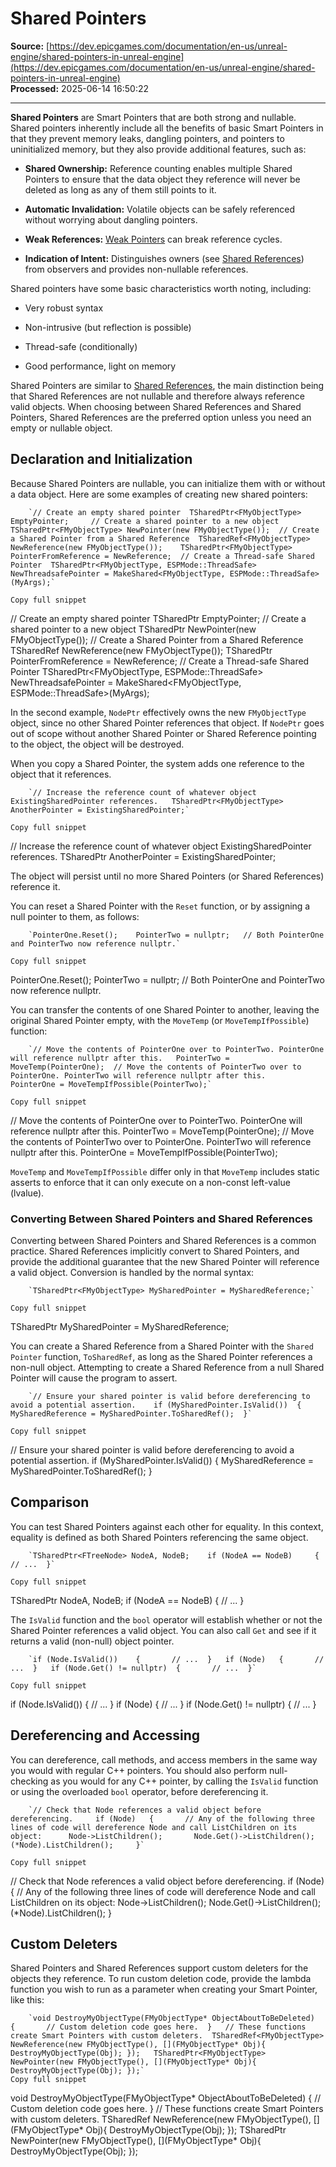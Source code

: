 # Shared Pointers

**Source:** [https://dev.epicgames.com/documentation/en-us/unreal-engine/shared-pointers-in-unreal-engine](https://dev.epicgames.com/documentation/en-us/unreal-engine/shared-pointers-in-unreal-engine)  
**Processed:** 2025-06-14 16:50:22

---

**Shared Pointers** are Smart Pointers that are both strong and nullable. Shared pointers inherently include all the benefits of basic Smart Pointers in that they prevent memory leaks, dangling pointers, and pointers to uninitialized memory, but they also provide additional features, such as:

-   **Shared Ownership:** Reference counting enables multiple Shared Pointers to ensure that the data object they reference will never be deleted as long as any of them still points to it.
    
-   **Automatic Invalidation:** Volatile objects can be safely referenced without worrying about dangling pointers.
    
-   **Weak References:** [Weak Pointers](/documentation/en-us/unreal-engine/weak-pointers-in-unreal-engine) can break reference cycles.
    
-   **Indication of Intent:** Distinguishes owners (see [Shared References](/documentation/en-us/unreal-engine/shared-references-in-unreal-engine)) from observers and provides non-nullable references.
    

Shared pointers have some basic characteristics worth noting, including:

-   Very robust syntax
    
-   Non-intrusive (but reflection is possible)
    
-   Thread-safe (conditionally)
    
-   Good performance, light on memory
    

Shared Pointers are similar to [Shared References](/documentation/en-us/unreal-engine/shared-references-in-unreal-engine), the main distinction being that Shared References are not nullable and therefore always reference valid objects. When choosing between Shared References and Shared Pointers, Shared References are the preferred option unless you need an empty or nullable object.

## Declaration and Initialization

Because Shared Pointers are nullable, you can initialize them with or without a data object. Here are some examples of creating new shared pointers:

```
	`// Create an empty shared pointer 	TSharedPtr<FMyObjectType> EmptyPointer; 	// Create a shared pointer to a new object 	TSharedPtr<FMyObjectType> NewPointer(new FMyObjectType()); 	// Create a Shared Pointer from a Shared Reference 	TSharedRef<FMyObjectType> NewReference(new FMyObjectType()); 	TSharedPtr<FMyObjectType> PointerFromReference = NewReference; 	// Create a Thread-safe Shared Pointer 	TSharedPtr<FMyObjectType, ESPMode::ThreadSafe> NewThreadsafePointer = MakeShared<FMyObjectType, ESPMode::ThreadSafe>(MyArgs);`

Copy full snippet
```
// Create an empty shared pointer TSharedPtr<FMyObjectType> EmptyPointer; // Create a shared pointer to a new object TSharedPtr<FMyObjectType> NewPointer(new FMyObjectType()); // Create a Shared Pointer from a Shared Reference TSharedRef<FMyObjectType> NewReference(new FMyObjectType()); TSharedPtr<FMyObjectType> PointerFromReference = NewReference; // Create a Thread-safe Shared Pointer TSharedPtr<FMyObjectType, ESPMode::ThreadSafe> NewThreadsafePointer = MakeShared<FMyObjectType, ESPMode::ThreadSafe>(MyArgs);

In the second example, `NodePtr` effectively owns the new `FMyObjectType` object, since no other Shared Pointer references that object. If `NodePtr` goes out of scope without another Shared Pointer or Shared Reference pointing to the object, the object will be destroyed.

When you copy a Shared Pointer, the system adds one reference to the object that it references.

```
	`// Increase the reference count of whatever object ExistingSharedPointer references. 	TSharedPtr<FMyObjectType> AnotherPointer = ExistingSharedPointer;`

Copy full snippet
```
// Increase the reference count of whatever object ExistingSharedPointer references. TSharedPtr<FMyObjectType> AnotherPointer = ExistingSharedPointer;

The object will persist until no more Shared Pointers (or Shared References) reference it.

You can reset a Shared Pointer with the `Reset` function, or by assigning a null pointer to them, as follows:

```
	`PointerOne.Reset(); 	PointerTwo = nullptr; 	// Both PointerOne and PointerTwo now reference nullptr.`

Copy full snippet
```
PointerOne.Reset(); PointerTwo = nullptr; // Both PointerOne and PointerTwo now reference nullptr.

You can transfer the contents of one Shared Pointer to another, leaving the original Shared Pointer empty, with the `MoveTemp` (or `MoveTempIfPossible`) function:

```
	`// Move the contents of PointerOne over to PointerTwo. PointerOne will reference nullptr after this. 	PointerTwo = MoveTemp(PointerOne); 	// Move the contents of PointerTwo over to PointerOne. PointerTwo will reference nullptr after this. 	PointerOne = MoveTempIfPossible(PointerTwo);`

Copy full snippet
```
// Move the contents of PointerOne over to PointerTwo. PointerOne will reference nullptr after this. PointerTwo = MoveTemp(PointerOne); // Move the contents of PointerTwo over to PointerOne. PointerTwo will reference nullptr after this. PointerOne = MoveTempIfPossible(PointerTwo);

`MoveTemp` and `MoveTempIfPossible` differ only in that `MoveTemp` includes static asserts to enforce that it can only execute on a non-const left-value (lvalue).

### Converting Between Shared Pointers and Shared References

Converting between Shared Pointers and Shared References is a common practice. Shared References implicitly convert to Shared Pointers, and provide the additional guarantee that the new Shared Pointer will reference a valid object. Conversion is handled by the normal syntax:

```
	`TSharedPtr<FMyObjectType> MySharedPointer = MySharedReference;`

Copy full snippet
```
TSharedPtr<FMyObjectType> MySharedPointer = MySharedReference;

You can create a Shared Reference from a Shared Pointer with the `Shared Pointer` function, `ToSharedRef`, as long as the Shared Pointer references a non-null object. Attempting to create a Shared Reference from a null Shared Pointer will cause the program to assert.

```
	`// Ensure your shared pointer is valid before dereferencing to avoid a potential assertion. 	if (MySharedPointer.IsValid()) 	{ 		MySharedReference = MySharedPointer.ToSharedRef(); 	}`

Copy full snippet
```
// Ensure your shared pointer is valid before dereferencing to avoid a potential assertion. if (MySharedPointer.IsValid()) { MySharedReference = MySharedPointer.ToSharedRef(); }

## Comparison

You can test Shared Pointers against each other for equality. In this context, equality is defined as both Shared Pointers referencing the same object.

```
	`TSharedPtr<FTreeNode> NodeA, NodeB; 	if (NodeA == NodeB) 	{ 		// ... 	}`

Copy full snippet
```
TSharedPtr<FTreeNode> NodeA, NodeB; if (NodeA == NodeB) { // ... }

The `IsValid` function and the `bool` operator will establish whether or not the Shared Pointer references a valid object. You can also call `Get` and see if it returns a valid (non-null) object pointer.

```
	`if (Node.IsValid()) 	{ 		// ... 	} 	if (Node) 	{ 		// ... 	} 	if (Node.Get() != nullptr) 	{ 		// ... 	}`

Copy full snippet
```
if (Node.IsValid()) { // ... } if (Node) { // ... } if (Node.Get() != nullptr) { // ... }

## Dereferencing and Accessing

You can dereference, call methods, and access members in the same way you would with regular C++ pointers. You should also perform null-checking as you would for any C++ pointer, by calling the `IsValid` function or using the overloaded `bool` operator, before dereferencing it.

```
	`// Check that Node references a valid object before dereferencing. 	if (Node) 	{ 		// Any of the following three lines of code will dereference Node and call ListChildren on its object: 		Node->ListChildren(); 		Node.Get()->ListChildren(); 		(*Node).ListChildren(); 	}`

Copy full snippet
```
// Check that Node references a valid object before dereferencing. if (Node) { // Any of the following three lines of code will dereference Node and call ListChildren on its object: Node->ListChildren(); Node.Get()->ListChildren(); (\*Node).ListChildren(); }

## Custom Deleters

Shared Pointers and Shared References support custom deleters for the objects they reference. To run custom deletion code, provide the lambda function you wish to run as a parameter when creating your Smart Pointer, like this:

```
	`void DestroyMyObjectType(FMyObjectType* ObjectAboutToBeDeleted) 	{ 		// Custom deletion code goes here. 	} 	// These functions create Smart Pointers with custom deleters. 	TSharedRef<FMyObjectType> NewReference(new FMyObjectType(), [](FMyObjectType* Obj){ DestroyMyObjectType(Obj); });  	TSharedPtr<FMyObjectType> NewPointer(new FMyObjectType(), [](FMyObjectType* Obj){ DestroyMyObjectType(Obj); });`
Copy full snippet
```
void DestroyMyObjectType(FMyObjectType\* ObjectAboutToBeDeleted) { // Custom deletion code goes here. } // These functions create Smart Pointers with custom deleters. TSharedRef<FMyObjectType> NewReference(new FMyObjectType(), \[\](FMyObjectType\* Obj){ DestroyMyObjectType(Obj); }); TSharedPtr<FMyObjectType> NewPointer(new FMyObjectType(), \[\](FMyObjectType\* Obj){ DestroyMyObjectType(Obj); });